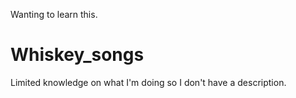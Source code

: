 Wanting to learn this.
# Whiskey_songs
Limited knowledge on what I'm doing so I don't have a description. 
